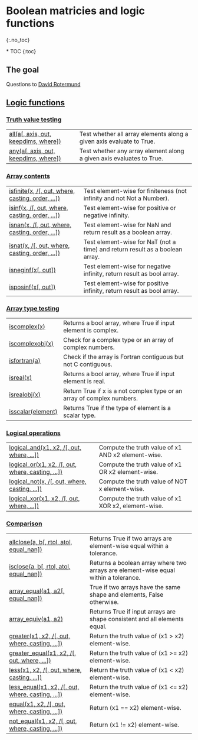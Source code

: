 # Boolean matricies and logic functions
{:.no_toc}

<nav markdown="1" class="toc-class">
* TOC
{:toc}
</nav>

## The goal


Questions to [David Rotermund](mailto:davrot@uni-bremen.de)


## [Logic functions](https://numpy.org/doc/stable/reference/routines.logic.html)

### [Truth value testing](https://numpy.org/doc/stable/reference/routines.logic.html#truth-value-testing)

|||
|---|---|
|[all(a[, axis, out, keepdims, where])](https://numpy.org/doc/stable/reference/generated/numpy.all.html#numpy.all)|Test whether all array elements along a given axis evaluate to True.|
|[any(a[, axis, out, keepdims, where])](https://numpy.org/doc/stable/reference/generated/numpy.any.html#numpy.any)|Test whether any array element along a given axis evaluates to True.|

### [Array contents](https://numpy.org/doc/stable/reference/routines.logic.html#array-contents)

|||
|---|---|
|[isfinite(x, /[, out, where, casting, order, ...])](https://numpy.org/doc/stable/reference/generated/numpy.isfinite.html#numpy.isfinite)|Test element-wise for finiteness (not infinity and not Not a Number).|
|[isinf(x, /[, out, where, casting, order, ...])](https://numpy.org/doc/stable/reference/generated/numpy.isinf.html#numpy.isinf)|Test element-wise for positive or negative infinity.|
|[isnan(x, /[, out, where, casting, order, ...])](https://numpy.org/doc/stable/reference/generated/numpy.isnan.html#numpy.isnan)|Test element-wise for NaN and return result as a boolean array.|
|[isnat(x, /[, out, where, casting, order, ...])](https://numpy.org/doc/stable/reference/generated/numpy.isnat.html#numpy.isnat)|Test element-wise for NaT (not a time) and return result as a boolean array.|
|[isneginf(x[, out])](https://numpy.org/doc/stable/reference/generated/numpy.isneginf.html#numpy.isneginf)|Test element-wise for negative infinity, return result as bool array.|
|[isposinf(x[, out])](https://numpy.org/doc/stable/reference/generated/numpy.isposinf.html#numpy.isposinf)|Test element-wise for positive infinity, return result as bool array.|

### [Array type testing](https://numpy.org/doc/stable/reference/routines.logic.html#array-type-testing)

|||
|---|---|
|[iscomplex(x)](https://numpy.org/doc/stable/reference/generated/numpy.iscomplex.html#numpy.iscomplex)|Returns a bool array, where True if input element is complex.|
|[iscomplexobj(x)](https://numpy.org/doc/stable/reference/generated/numpy.iscomplexobj.html#numpy.iscomplexobj)|Check for a complex type or an array of complex numbers.|
|[isfortran(a)](https://numpy.org/doc/stable/reference/generated/numpy.isfortran.html#numpy.isfortran)|Check if the array is Fortran contiguous but not C contiguous.|
|[isreal(x)](https://numpy.org/doc/stable/reference/generated/numpy.isreal.html#numpy.isreal)|Returns a bool array, where True if input element is real.|
|[isrealobj(x)](https://numpy.org/doc/stable/reference/generated/numpy.isrealobj.html#numpy.isrealobj)|Return True if x is a not complex type or an array of complex numbers.|
|[isscalar(element)](https://numpy.org/doc/stable/reference/generated/numpy.isscalar.html#numpy.isscalar)|Returns True if the type of element is a scalar type.|

### [Logical operations](https://numpy.org/doc/stable/reference/routines.logic.html#logical-operations)

|||
|---|---|
|[logical_and(x1, x2, /[, out, where, ...])](https://numpy.org/doc/stable/reference/generated/numpy.logical_and.html#numpy.logical_and)|Compute the truth value of x1 AND x2 element-wise.|
|[logical_or(x1, x2, /[, out, where, casting, ...])](https://numpy.org/doc/stable/reference/generated/numpy.logical_or.html#numpy.logical_or)|Compute the truth value of x1 OR x2 element-wise.|
|[logical_not(x, /[, out, where, casting, ...])](https://numpy.org/doc/stable/reference/generated/numpy.logical_not.html#numpy.logical_not)|Compute the truth value of NOT x element-wise.|
|[logical_xor(x1, x2, /[, out, where, ...])](https://numpy.org/doc/stable/reference/generated/numpy.logical_xor.html#numpy.logical_xor)|Compute the truth value of x1 XOR x2, element-wise.|

### [Comparison](https://numpy.org/doc/stable/reference/routines.logic.html#comparison)

|||
|---|---|
|[allclose(a, b[, rtol, atol, equal_nan])](https://numpy.org/doc/stable/reference/generated/numpy.allclose.html#numpy.allclose)|Returns True if two arrays are element-wise equal within a tolerance.|
|[isclose(a, b[, rtol, atol, equal_nan])](https://numpy.org/doc/stable/reference/generated/numpy.isclose.html#numpy.isclose)|Returns a boolean array where two arrays are element-wise equal within a tolerance.|
|[array_equal(a1, a2[, equal_nan])](https://numpy.org/doc/stable/reference/generated/numpy.array_equal.html#numpy.array_equal)|True if two arrays have the same shape and elements, False otherwise.|
|[array_equiv(a1, a2)](https://numpy.org/doc/stable/reference/generated/numpy.array_equiv.html#numpy.array_equiv)|Returns True if input arrays are shape consistent and all elements equal.|
|[greater(x1, x2, /[, out, where, casting, ...])](https://numpy.org/doc/stable/reference/generated/numpy.greater.html#numpy.greater)|Return the truth value of (x1 > x2) element-wise.|
|[greater_equal(x1, x2, /[, out, where, ...])](https://numpy.org/doc/stable/reference/generated/numpy.greater_equal.html#numpy.greater_equal)|Return the truth value of (x1 >= x2) element-wise.|
|[less(x1, x2, /[, out, where, casting, ...])](https://numpy.org/doc/stable/reference/generated/numpy.less.html#numpy.less)|Return the truth value of (x1 < x2) element-wise.|
|[less_equal(x1, x2, /[, out, where, casting, ...])](https://numpy.org/doc/stable/reference/generated/numpy.less_equal.html#numpy.less_equal)|Return the truth value of (x1 <= x2) element-wise.|
|[equal(x1, x2, /[, out, where, casting, ...])](https://numpy.org/doc/stable/reference/generated/numpy.equal.html#numpy.equal)|Return (x1 == x2) element-wise.|
|[not_equal(x1, x2, /[, out, where, casting, ...])](https://numpy.org/doc/stable/reference/generated/numpy.not_equal.html#numpy.not_equal)|Return (x1 != x2) element-wise.|

